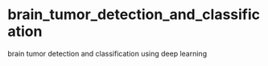# brain_tumor_detection_and_classification
brain tumor detection and classification using deep learning
